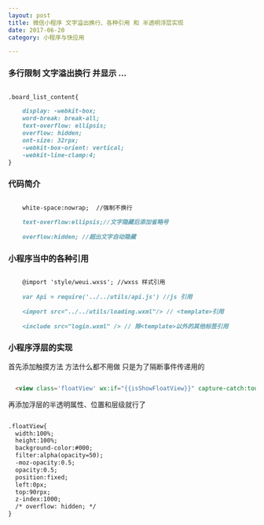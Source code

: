 ```yaml
---
layout: post
title: 微信小程序 文字溢出换行、各种引用 和 半透明浮层实现
date: 2017-06-20
category: 小程序与快应用

---
```


### 多行限制 文字溢出换行 并显示 ...

```markdown

.board_list_content{

    display: -webkit-box;
    word-break: break-all;
    text-overflow: ellipsis;
    overflow: hidden;
    ont-size: 32rpx;
    -webkit-box-orient: vertical;
    -webkit-line-clamp:4;
}

```

### 代码简介

```markdown

    white-space:nowrap;  //强制不换行
    
    text-overflow:ellipsis;//文字隐藏后添加省略号
    
    overflow:hidden; //超出文字自动隐藏

```

### 小程序当中的各种引用

```markdown

    @import 'style/weui.wxss'; //wxss 样式引用
    
    var Api = require('../../utils/api.js') //js 引用
    
    <import src="../../utils/loading.wxml"/> // <template>引用
    
    <include src="login.wxml" /> // 除<template>以外的其他标签引用

```
### 小程序浮层的实现

首先添加触摸方法 方法什么都不用做 只是为了隔断事件传递用的

```markdown

  <view class='floatView' wx:if="{{isShowFloatView}}" capture-catch:touchstart="doNothing"></view>

```

再添加浮层的半透明属性、位置和层级就行了

```markdown

.floatView{
  width:100%; 
  height:100%;
  background-color:#000; 
  filter:alpha(opacity=50); 
  -moz-opacity:0.5; 
  opacity:0.5; 
  position:fixed; 
  left:0px; 
  top:90rpx; 
  z-index:1000;
  /* overflow: hidden; */
}

```


